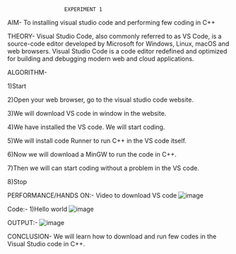                       EXPERIMENT 1
AIM- To installing visual studio code and performing few coding in C++

THEORY- Visual Studio Code, also commonly referred to as VS Code, is a source-code editor developed by Microsoft for Windows, Linux, macOS and web browsers. Visual Studio Code is a code editor redefined and optimized for building and debugging modern web and cloud applications.

ALGORITHM- 

1)Start

2)Open your web browser, go to the visual studio code website.

3)We will download VS code in window  in the website.
   
4)We have installed the VS code. We will start coding.

5)We will install code Runner to run C++ in the VS code itself.

6)Now we will download a MinGW to run the code in C++.

7)Then we will can start coding without a problem in the VS code.

8)Stop


PERFORMANCE/HANDS ON:- Video to download VS code
![image](https://github.com/user-attachments/assets/5bbbb051-1941-41df-a91e-0e874d2ce314)

Code:-
1)Hello world
![image](https://github.com/user-attachments/assets/1d8fa21c-b450-4af4-95e1-06228efdae6d)

OUTPUT:-
![image](https://github.com/user-attachments/assets/e0d7afa9-4576-4d46-8cb4-7541a1ce8617)


CONCLUSION- We will learn how to download and run few codes in the Visual Studio code in C++.
